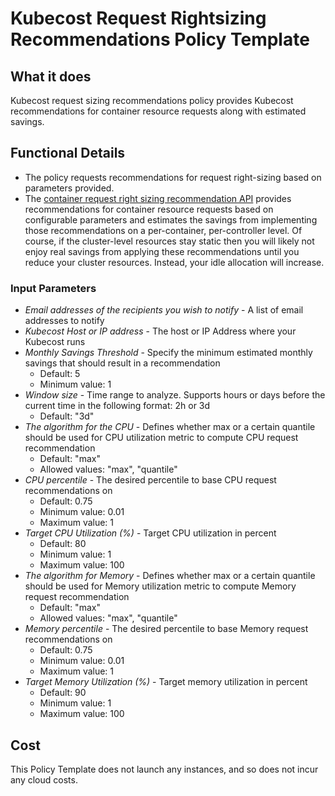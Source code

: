 # Kubecost Request Rightsizing Recommendations Policy Template

## What it does

Kubecost request sizing recommendations policy provides Kubecost recommendations for container resource requests along with estimated savings.

## Functional Details

- The policy requests recommendations for request right-sizing based on parameters provided.
- The [container request right sizing recommendation API](https://docs.kubecost.com/apis/apis-overview/api-request-right-sizing-v2) provides recommendations for container resource requests based on configurable parameters and estimates the savings from implementing those recommendations on a per-container, per-controller level. Of course, if the cluster-level resources stay static then you will likely not enjoy real savings from applying these recommendations until you reduce your cluster resources. Instead, your idle allocation will increase.

### Input Parameters

- *Email addresses of the recipients you wish to notify* - A list of email addresses to notify
- *Kubecost Host or IP address* - The host or IP Address where your Kubecost runs
- *Monthly Savings Threshold* - Specify the minimum estimated monthly savings that should result in a recommendation
  - Default: 5
  - Minimum value: 1
- *Window size* - Time range to analyze. Supports hours or days before the current time in the following format: 2h or 3d
  - Default: "3d"
- *The algorithm for the CPU* - Defines whether max or a certain quantile should be used for CPU utilization metric to compute CPU request recommendation
  - Default: "max"
  - Allowed values: "max", "quantile"
- *CPU percentile* - The desired percentile to base CPU request recommendations on
  - Default: 0.75
  - Minimum value: 0.01
  - Maximum value: 1
- *Target CPU Utilization (%)* - Target CPU utilization in percent
  - Default: 80
  - Minimum value: 1
  - Maximum value: 100
- *The algorithm for Memory* - Defines whether max or a certain quantile should be used for Memory utilization metric to compute Memory request recommendation
  - Default: "max"
  - Allowed values: "max", "quantile"
- *Memory percentile* - The desired percentile to base Memory request recommendations on
  - Default: 0.75
  - Minimum value: 0.01
  - Maximum value: 1
- *Target Memory Utilization (%)* - Target memory utilization in percent
  - Default: 90
  - Minimum value: 1
  - Maximum value: 100

## Cost

This Policy Template does not launch any instances, and so does not incur any cloud costs.
